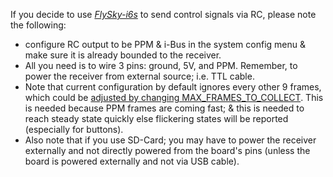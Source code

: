 If you decide to use *[FlySky-i6s](https://github.com/abusous2000/Struts4Embedded/tree/master/source/Controls/PPMFrameDecoder)* to send control signals via RC, please note the following:
   - configure RC output to be PPM & i-Bus in the system config menu & make sure it is already bounded to the receiver. 
   - All you need is to wire 3 pins: ground, 5V, and PPM. Remember, to power the receiver from external source; i.e. TTL cable.
   - Note that current configuration by default ignores every other 9 frames, which could be [adjusted by changing MAX_FRAMES_TO_COLLECT](https://github.com/abusous2000/Struts4Embedded/blob/master/source/Controls/PPMFrameDecoder/PPMFrameDecoder.h#L67). This is needed because PPM frames are coming fast; & this is needed to reach steady state quickly else flickering states will be reported (especially for buttons).
   - Also note that if you use SD-Card; you may have to power the receiver externally and not directly powered from the board's pins (unless the board is powered externally and not via USB cable).